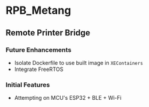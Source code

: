 # RPB_Metang

## Remote Printer Bridge

### Future Enhancements
- Isolate Dockerfile to use built image in `XEContainers`
- Integrate FreeRTOS

### Initial Features
- Attempting on MCU's ESP32 + BLE + Wi-Fi
